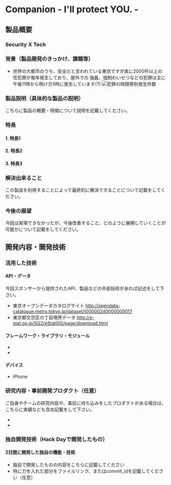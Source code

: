 # Companion - I'll protect YOU. -

## 製品概要
### Security X Tech 

### 背景（製品開発のきっかけ、課題等）
- 世界の大都市のうち、安全だと言われている東京ですが実に2000件以上の性犯罪が毎年発生しており、屋外での
強姦、強制わいせつなどの犯罪は主に午後11時から明け方5時に発生しています(?)
![犯罪の時間帯別発生件数](http://www.keishicho.metro.tokyo.jp/kurashi/higai/koramu2/koramu8.images/28grf_1.png)


### 製品説明（具体的な製品の説明）
こちらに製品の概要・特徴について説明を記載してください。

### 特長

#### 1. 特長1

#### 2. 特長2

#### 3. 特長3

### 解決出来ること
この製品を利用することによって最終的に解決できることについて記載をしてください。

### 今後の展望
今回は実現できなかったが、今後改善すること、どのように展開していくことが可能かについて記載をしてください。


## 開発内容・開発技術
### 活用した技術
#### API・データ
今回スポンサーから提供されたAPI、製品などの外部技術があれば記述をして下さい。

* 東京オープンデータカタログサイト http://opendata-catalogue.metro.tokyo.jp/dataset/t000002d0000000017
* 東京都文京区の丁目境界データ http://e-stat.go.jp/SG2/eStatGIS/page/download.html

#### フレームワーク・ライブラリ・モジュール
* 
* 

#### デバイス
* iPhone

### 研究内容・事前開発プロダクト（任意）
ご自身やチームの研究内容や、事前に持ち込みをしたプロダクトがある場合は、こちらに実績なども含め記載をして下さい。

* 
* 


### 独自開発技術（Hack Dayで開発したもの）
#### 2日間に開発した独自の機能・技術
* 独自で開発したものの内容をこちらに記載してください
* 特に力を入れた部分をファイルリンク、またはcommit_idを記載してください（任意）
